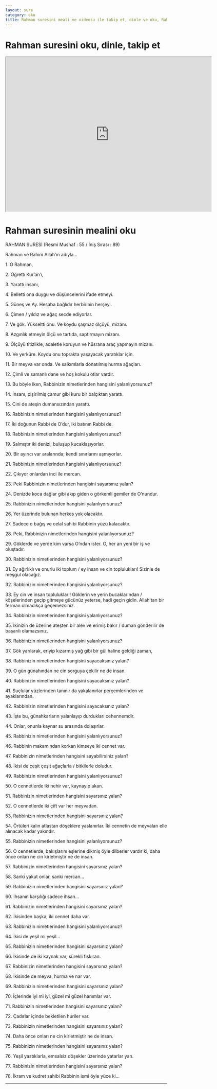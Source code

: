 ```yaml
---
layout: sure
category: oku
title: Rahman suresini meali ve videosu ile takip et, dinle ve oku, Rahman dinle, Rahman meali.
---
```


<div class="container">
  <div class="row">
    <div class="col-lg-12">
      <h1>Rahman suresini oku, dinle, takip et</h1>
      <div class="div-youtube-embed">
        <iframe width="640" height="480" src="https://www.youtube.com/embed/">frameborder="0" allowfullscreen></iframe>
      </div>
    </div>
  </div>

  <div class="row">
    <div class="col-lg-12">
      <h1>Rahman suresinin mealini oku</h1>
      <div><p></p><p></p><p>RAHMAN SURESİ (Resmi Mushaf : 55 / İniş Sırası : 89)</p><p>Rahman ve Rahim Allah’ın adıyla…</p><p></p><p></p><p>1. O Rahman,</p><p></p><p></p><p>2. Öğretti Kur’an’ı,</p><p></p><p></p><p>3. Yarattı insanı,</p><p></p><p></p><p>4. Belletti ona duygu ve düşüncelerini ifade etmeyi.</p><p></p><p></p><p>5. Güneş ve Ay. Hesaba bağlıdır herbirinin herşeyi.</p><p></p><p></p><p>6. Çimen / yıldız ve ağaç secde ediyorlar.</p><p></p><p></p><p>7. Ve gök. Yükseltti onu. Ve koydu şaşmaz ölçüyü, mizanı.</p><p></p><p></p><p>8. Azgınlık etmeyin ölçü ve tartıda, saptırmayın mizanı.</p><p></p><p></p><p>9. Ölçüyü titizlikle, adaletle koruyun ve hüsrana araç yapmayın mizanı.</p><p></p><p></p><p>10. Ve yerküre. Koydu onu toprakta yaşayacak yaratıklar için.</p><p></p><p></p><p>11. Bir meyva var onda. Ve salkımlarla donatılmış hurma ağaçları.</p><p></p><p></p><p>12. Çimli ve samanlı dane ve hoş kokulu otlar vardır.</p><p></p><p></p><p>13. Bu böyle iken, Rabbinizin nimetlerinden hangisini yalanlıyorsunuz?</p><p></p><p></p><p>14. İnsanı, pişirilmiş çamur gibi kuru bir balçıktan yarattı.</p><p></p><p></p><p>15. Cini de ateşin dumansızından yarattı.</p><p></p><p></p><p>16. Rabbinizin nimetlerinden hangisini yalanlıyorsunuz?</p><p></p><p></p><p>17. İki doğunun Rabbi de O’dur, iki batının Rabbi de.</p><p></p><p></p><p>18. Rabbinizin nimetlerinden hangisini yalanlıyorsunuz?</p><p></p><p></p><p>19. Salmıştır iki denizi; buluşup kucaklaşıyorlar.</p><p></p><p></p><p>20. Bir ayırıcı var aralarında; kendi sınırlarını aşmıyorlar.</p><p></p><p></p><p>21. Rabbinizin nimetlerinden hangisini yalanlıyorsunuz?</p><p></p><p></p><p>22. Çıkıyor onlardan inci ile mercan.</p><p></p><p></p><p>23. Peki Rabbinizin nimetlerinden hangisini sayarsınız yalan?</p><p></p><p></p><p>24. Denizde koca dağlar gibi akıp giden o görkemli gemiler de O’nundur.</p><p></p><p></p><p>25. Rabbinizin nimetlerinden hangisini yalanlıyorsunuz?</p><p></p><p></p><p>26. Yer üzerinde bulunan herkes yok olacaktır.</p><p></p><p></p><p>27. Sadece o bağış ve celal sahibi Rabbinin yüzü kalacaktır.</p><p></p><p></p><p>28. Peki, Rabbinizin nimetlerinden hangisini yalanlıyorsunuz?</p><p></p><p></p><p>29. Göklerde ve yerde kim varsa O’ndan ister. O, her an yeni bir iş ve oluştadır.</p><p></p><p></p><p>30. Rabbinizin nimetlerinden hangisini yalanlıyorsunuz?</p><p></p><p></p><p>31. Ey ağırlıklı ve onurlu iki toplum / ey insan ve cin toplulukları! Sizinle de meşgul olacağız.</p><p></p><p></p><p>32. Rabbinizin nimetlerinden hangisini yalanlıyorsunuz?</p><p></p><p></p><p>33. Ey cin ve insan toplulukları! Göklerin ve yerin bucaklarından / köşelerinden geçip gitmeye gücünüz yeterse, hadi geçin gidin. Allah’tan bir ferman olmadıkça geçemezsiniz.</p><p></p><p></p><p>34. Rabbinizin nimetlerinden hangisini yalanlıyorsunuz?</p><p></p><p></p><p>35. İkinizin de üzerine ateşten bir alev ve erimiş bakır / duman gönderilir de başarılı olamazsınız.</p><p></p><p></p><p>36. Rabbinizin nimetlerinden hangisini yalanlıyorsunuz?</p><p></p><p></p><p>37. Gök yarılarak, eriyip kızarmış yağ gibi bir gül haline geldiği zaman,</p><p></p><p></p><p>38. Rabbinizin nimetlerinden hangisini sayacaksınız yalan?</p><p></p><p></p><p>39. O gün günahından ne cin sorguya çekilir ne de insan.</p><p></p><p></p><p>40. Rabbinizin nimetlerinden hangisini sayacaksınız yalan?</p><p></p><p></p><p>41. Suçlular yüzlerinden tanınır da yakalanırlar perçemlerinden ve ayaklarından.</p><p></p><p></p><p>42. Rabbinizin nimetlerinden hangisini sayacaksınız yalan?</p><p></p><p></p><p>43. İşte bu, günahkarların yalanlayıp durdukları cehennemdir.</p><p></p><p></p><p>44. Onlar, onunla kaynar su arasında dolaşırlar.</p><p></p><p></p><p>45. Rabbinizin nimetlerinden hangisini yalanlıyorsunuz?</p><p></p><p></p><p>46. Rabbinin makamından korkan kimseye iki cennet var.</p><p></p><p></p><p>47. Rabbinizin nimetlerinden hangisini sayabilirsiniz yalan?</p><p></p><p></p><p>48. İkisi de çeşit çeşit ağaçlarla / bitkilerle doludur.</p><p></p><p></p><p>49. Rabbinizin nimetlerinden hangisini yalanlıyorsunuz?</p><p></p><p></p><p>50. O cennetlerde iki nehir var, kaynayıp akan.</p><p></p><p></p><p>51. Rabbinizin nimetlerinden hangisini sayarsınız yalan?</p><p></p><p></p><p>52. O cennetlerde iki çift var her meyvadan.</p><p></p><p></p><p>53. Rabbinizin nimetlerinden hangisini sayarsınız yalan?</p><p></p><p></p><p>54. Örtüleri kalın atlastan döşeklere yaslanırlar. İki cennetin de meyvaları elle alınacak kadar yakındır.</p><p></p><p></p><p>55. Rabbinizin nimetlerinden hangisini yalanlıyorsunuz?</p><p></p><p></p><p>56. O cennetlerde, bakışlarını eşlerine dikmiş öyle dilberler vardır ki, daha önce onları ne cin kirletmiştir ne de insan.</p><p></p><p></p><p>57. Rabbinizin nimetlerinden hangisini sayarsınız yalan?</p><p></p><p></p><p>58. Sanki yakut onlar, sanki mercan…</p><p></p><p></p><p>59. Rabbinizin nimetlerinden hangisini sayarsınız yalan?</p><p></p><p></p><p>60. İhsanın karşılığı sadece ihsan…</p><p></p><p></p><p>61. Rabbinizin nimetlerinden hangisini sayarsınız yalan?</p><p></p><p></p><p>62. İkisinden başka, iki cennet daha var.</p><p></p><p></p><p>63. Rabbinizin nimetlerinden hangisini yalanlıyorsunuz?</p><p></p><p></p><p>64. İkisi de yeşil mi yeşil…</p><p></p><p></p><p>65. Rabbinizin nimetlerinden hangisini sayarsınız yalan?</p><p></p><p></p><p>66. İkisinde de iki kaynak var, sürekli fışkıran.</p><p></p><p></p><p>67. Rabbinizin nimetlerinden hangisini sayarsınız yalan?</p><p></p><p></p><p>68. İkisinde de meyva, hurma ve nar var.</p><p></p><p></p><p>69. Rabbinizin nimetlerinden hangisini sayarsınız yalan?</p><p></p><p></p><p>70. İçlerinde iyi mi iyi, güzel mi güzel hanımlar var.</p><p></p><p></p><p>71. Rabbinizin nimetlerinden hangisini sayarsınız yalan?</p><p></p><p></p><p>72. Çadırlar içinde bekletilen huriler var.</p><p></p><p></p><p>73. Rabbinizin nimetlerinden hangisini sayarsınız yalan?</p><p></p><p></p><p>74. Daha önce onları ne cin kirletmiştir ne de insan.</p><p></p><p></p><p>75. Rabbinizin nimetlerinden hangisini sayarsınız yalan?</p><p></p><p></p><p>76. Yeşil yastıklarla, emsalsiz döşekler üzerinde yatarlar yan.</p><p></p><p></p><p>77. Rabbinizin nimetlerinden hangisini sayarsınız yalan?</p><p></p><p></p><p>78. İkram ve kudret sahibi Rabbinin ismi öyle yüce ki…</p><p></p><p></p></div>
    </div>
  </div>
</div>
<hr />